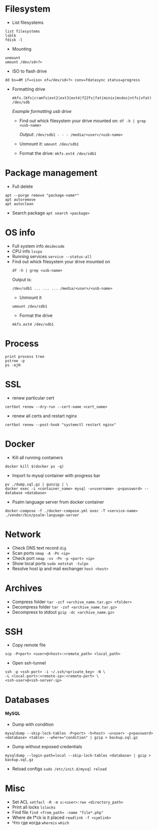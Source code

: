 # Filesystem

- List filesystems
```
list filesystems
lsblk 
fdisk -l
```

- Mounting
```
unmount
umount /dev/sd<?>
```

- ISO to flash drive
```
dd bs=4M if=<iso> of=/dev/sd<?> conv=fdatasync status=progress
```

- Formatting drive
  ```
  mkfs.(bfs|cramfs|ext2|ext3|ext4|f22fs|fat|minix|msdos|ntfs|vfat) /dev/sdb
  ```

  _Example formatting usb drive_
    - Find out whick filesystem your drive mounted on: `df -h | grep <usb-name>`
    
      _Output_: `/dev/sdb1 - - - /media/<user>/<usb-name>`
    - Unmount it: `umount /dev/sdb1`
    - Format the drive: `mkfs.ext4 /dev/sdb1`

# Package management
- Full delete
```
apt --purge remove "package-name*"
apt autoremove
apt autoclean
```

- Search package ```apt search <package>```

# OS info
- Full system info ```dmidecode```
- CPU info ```lscpu```
- Running services ```service --status-all```
- Find out whick filesystem your drive mounted on
    ```
    df -h | grep <usb-name>
    ```
    Output is:
    ```
    /dev/sdb1 ... ... ... /media/<user>/<usb-name>
    ```
    - Unmount it
    ```
    umount /dev/sdb1
    ```
    - Format the drive
    ```
    mkfs.ext4 /dev/sdb1
    ```
# Process

```
print process tree
pstree -p
ps -ejH
```

# SSL
- renew particular cert 
```
certbot renew --dry-run --cert-name <cert_name>
```
- renew all certs and restart nginx 
```
certbot renew --post-hook "systemctl restart nginx"
```

# Docker
- Kill all running containers
```
docker kill $(docker ps -q)
```
- Import to mysql container with progress bar
```
pv ./dump.sql.gz | gunzip | \
docker exec -i <container_name> mysql -u<username> -p<password> --database <database>
```
- Psalm language server from docker container
```
docker-compose -f ./docker-compose.yml exec -T <service-name> ./vendor/bin/psalm-language-server
```

# Network

- Check DNS text record ```dig```
- Scan ports ```nmap -A -Pn <ip>```
- Check port ```nmap -vv -Pn -p <port> <ip>```
- Show local ports ```sudo netstat -tulpn```
- Resolve host ip and mail exchanger ```host <host>```

# Archives
- Compress folder ```tar -zcf <archive_name.tar.gz> <folder>```
- Decompress folder ```tar -zxf <archive_name.tar.gz>```
- Decompress to stdout ```gzip -dc <archive_name.gz>```

# SSH
- Copy remote file
```
scp -P<port> <user>@<host>:<remote_path> <local_path>
```
- Open ssh-tunnel
```
ssh -p <ssh-port> -i ~/.ssh/<private_key> -N \ 
-L <local-port>:<remote-ip>:<remote-port> \
<ssh-user>@<ssh-server-ip>
```

# Databases

#### MySQL

- Dump with condition
```
mysqldump --skip-lock-tables -P<port> -h<host> -u<user> -p<password> <database> <table> --where="condition" | gzip > backup.sql.gz
```

- Dump without exposed credentials
```
mysqldump --login-path=local --skip-lock-tables <database> | gzip > backup.sql.gz
``` 

- Reload configs ```sudo /etc/init.d/mysql reload```

# Misc

- Set ACL ```setfacl -R -m u:<user>:rwx <directory_path>```
- Print all locks ```lslocks```
- Find file ```find <from_path> -name "file*.php"```
- Where de f*ck is it placed ```readlink -f <symlink>```
- Что где когда ```whereis``` ```which```
